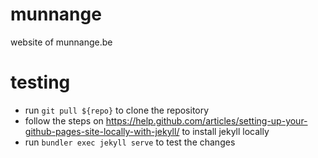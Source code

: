 # munnange
website of munnange.be

# testing
* run ```git pull ${repo}``` to clone the repository
* follow the steps on 
  https://help.github.com/articles/setting-up-your-github-pages-site-locally-with-jekyll/
  to install jekyll locally
* run ```bundler exec jekyll serve``` to test the changes
